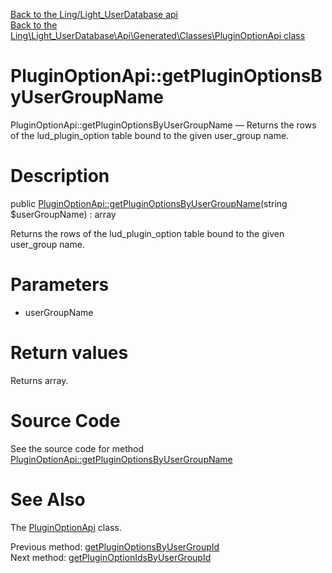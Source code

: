 [Back to the Ling/Light_UserDatabase api](https://github.com/lingtalfi/Light_UserDatabase/blob/master/doc/api/Ling/Light_UserDatabase.md)<br>
[Back to the Ling\Light_UserDatabase\Api\Generated\Classes\PluginOptionApi class](https://github.com/lingtalfi/Light_UserDatabase/blob/master/doc/api/Ling/Light_UserDatabase/Api/Generated/Classes/PluginOptionApi.md)


PluginOptionApi::getPluginOptionsByUserGroupName
================



PluginOptionApi::getPluginOptionsByUserGroupName — Returns the rows of the lud_plugin_option table bound to the given user_group name.




Description
================


public [PluginOptionApi::getPluginOptionsByUserGroupName](https://github.com/lingtalfi/Light_UserDatabase/blob/master/doc/api/Ling/Light_UserDatabase/Api/Generated/Classes/PluginOptionApi/getPluginOptionsByUserGroupName.md)(string $userGroupName) : array




Returns the rows of the lud_plugin_option table bound to the given user_group name.




Parameters
================


- userGroupName

    


Return values
================

Returns array.








Source Code
===========
See the source code for method [PluginOptionApi::getPluginOptionsByUserGroupName](https://github.com/lingtalfi/Light_UserDatabase/blob/master/Api/Generated/Classes/PluginOptionApi.php#L222-L233)


See Also
================

The [PluginOptionApi](https://github.com/lingtalfi/Light_UserDatabase/blob/master/doc/api/Ling/Light_UserDatabase/Api/Generated/Classes/PluginOptionApi.md) class.

Previous method: [getPluginOptionsByUserGroupId](https://github.com/lingtalfi/Light_UserDatabase/blob/master/doc/api/Ling/Light_UserDatabase/Api/Generated/Classes/PluginOptionApi/getPluginOptionsByUserGroupId.md)<br>Next method: [getPluginOptionIdsByUserGroupId](https://github.com/lingtalfi/Light_UserDatabase/blob/master/doc/api/Ling/Light_UserDatabase/Api/Generated/Classes/PluginOptionApi/getPluginOptionIdsByUserGroupId.md)<br>

